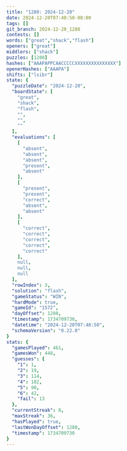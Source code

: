 ```yaml
---
title: "1280: 2024-12-20"
date: 2024-12-20T07:48:50-08:00
tags: []
git_branch: 2024-12-20_1280
contests: []
words: ["great","shack","flash"]
openers: ["great"]
middlers: ["shack"]
puzzles: [1280]
hashes: ["AAAPAPPCAACCCCCXXXXXXXXXXXXXXX"]
openerHashes: ["AAAPA"]
shifts: ["lsibr"]
state: {
  "puzzleDate": "2024-12-20",
  "boardState": [
    "great",
    "shack",
    "flash",
    "",
    "",
    ""
  ],
  "evaluations": [
    [
      "absent",
      "absent",
      "absent",
      "present",
      "absent"
    ],
    [
      "present",
      "present",
      "correct",
      "absent",
      "absent"
    ],
    [
      "correct",
      "correct",
      "correct",
      "correct",
      "correct"
    ],
    null,
    null,
    null
  ],
  "rowIndex": 3,
  "solution": "flash",
  "gameStatus": "WIN",
  "hardMode": true,
  "gameId": "1572",
  "dayOffset": 1280,
  "timestamp": 1734709730,
  "datetime": "2024-12-20T07:48:50",
  "schemaVersion": "0.22.0"
}
stats: {
  "gamesPlayed": 461,
  "gamesWon": 448,
  "guesses": {
    "1": 1,
    "2": 19,
    "3": 114,
    "4": 182,
    "5": 90,
    "6": 42,
    "fail": 13
  },
  "currentStreak": 8,
  "maxStreak": 36,
  "hasPlayed": true,
  "lastWonDayOffset": 1280,
  "timestamp": 1734709730
}
---
```

<!-- more -->
